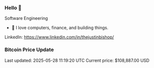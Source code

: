 ### Hello 🤙  

Software Engineering

- 🔭 I love computers, finance, and building things.
  
LinkedIn: https://www.linkedin.com/in/thejustinbishop/  
































































































































































































































































































































































































































































































### Bitcoin Price Update
Last updated: 2025-05-28 11:19:20 UTC
Current price: $108,887.00 USD
